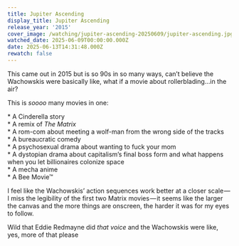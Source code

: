 ```yaml
---
title: Jupiter Ascending
display_title: Jupiter Ascending
release_year: '2015'
cover_image: /watching/jupiter-ascending-20250609/jupiter-ascending.jpg
watched_date: 2025-06-09T00:00:00.000Z
date: 2025-06-13T14:31:48.000Z
rewatch: false
---
```

This came out in 2015 but is so 90s in so many ways, can’t believe the Wachowskis were basically like, what if a movie about rollerblading…in the air?

This is _soooo_ many movies in one:

\* A Cinderella story  
\* A remix of _The Matrix_  
\* A rom-com about meeting a wolf-man from the wrong side of the tracks  
\* A bureaucratic comedy  
\* A psychosexual drama about wanting to fuck your mom  
\* A dystopian drama about capitalism’s final boss form and what happens when you let billionaires colonize space  
\* A mecha anime  
\* A Bee Movie™

I feel like the Wachowskis’ action sequences work better at a closer scale — I miss the legibility of the first two Matrix movies — it seems like the larger the canvas and the more things are onscreen, the harder it was for my eyes to follow.

Wild that Eddie Redmayne did _that voice_ and the Wachowskis were like, yes, more of that please
